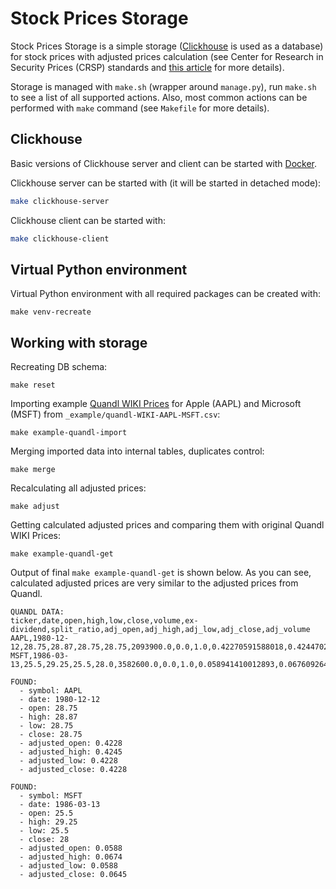 # Stock Prices Storage

Stock Prices Storage is a simple storage
([Clickhouse](https://clickhouse.yandex) is used as a database) for stock prices with adjusted prices calculation
(see Center for Research in Security Prices (CRSP) standards and [this article](https://help.yahoo.com/kb/SLN28256.html)
for more details).

Storage is managed with `make.sh` (wrapper around `manage.py`), run `make.sh` to see a list of all supported actions.
Also, most common actions can be performed with `make` command (see `Makefile` for more details).


## Clickhouse

Basic versions of Clickhouse server and client can be started with [Docker](https://www.docker.com).

Clickhouse server can be started with (it will be started in detached mode):
```bash
make clickhouse-server
```

Clickhouse client can be started with:
```bash
make clickhouse-client
```

## Virtual Python environment

Virtual Python environment with all required packages can be created with:
```
make venv-recreate
```

## Working with storage

Recreating DB schema:
```
make reset
```

Importing example [Quandl WIKI Prices](https://www.quandl.com/databases/WIKIP) for Apple (AAPL) and Microsoft (MSFT)
from `_example/quandl-WIKI-AAPL-MSFT.csv`:
```
make example-quandl-import
```

Merging imported data into internal tables, duplicates control:
```
make merge
```

Recalculating all adjusted prices:
```
make adjust
```

Getting calculated adjusted prices and comparing them with original Quandl WIKI Prices:
```
make example-quandl-get
```

Output of final `make example-quandl-get` is shown below.
As you can see, calculated adjusted prices are very similar to the adjusted prices from Quandl.

```
QUANDL DATA:
ticker,date,open,high,low,close,volume,ex-dividend,split_ratio,adj_open,adj_high,adj_low,adj_close,adj_volume
AAPL,1980-12-12,28.75,28.87,28.75,28.75,2093900.0,0.0,1.0,0.42270591588018,0.42447025361603,0.42270591588018,0.42270591588018,117258400.0
MSFT,1986-03-13,25.5,29.25,25.5,28.0,3582600.0,0.0,1.0,0.058941410012893,0.067609264426554,0.058941410012893,0.064719979622,1031788800.0

FOUND:
  - symbol: AAPL
  - date: 1980-12-12
  - open: 28.75
  - high: 28.87
  - low: 28.75
  - close: 28.75
  - adjusted_open: 0.4228
  - adjusted_high: 0.4245
  - adjusted_low: 0.4228
  - adjusted_close: 0.4228

FOUND:
  - symbol: MSFT
  - date: 1986-03-13
  - open: 25.5
  - high: 29.25
  - low: 25.5
  - close: 28
  - adjusted_open: 0.0588
  - adjusted_high: 0.0674
  - adjusted_low: 0.0588
  - adjusted_close: 0.0645
```

